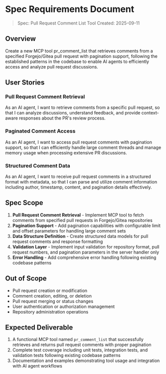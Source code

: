 # Spec Requirements Document

> Spec: Pull Request Comment List Tool
> Created: 2025-09-11

## Overview

Create a new MCP tool pr_comment_list that retrieves comments from a specified Forgejo/Gitea pull request with pagination support, following the established patterns in the codebase to enable AI agents to efficiently access and analyze pull request discussions.

## User Stories

### Pull Request Comment Retrieval

As an AI agent, I want to retrieve comments from a specific pull request, so that I can analyze discussions, understand feedback, and provide context-aware responses about the PR's review process.

### Paginated Comment Access

As an AI agent, I want to access pull request comments with pagination support, so that I can efficiently handle large comment threads and manage memory usage when processing extensive PR discussions.

### Structured Comment Data

As an AI agent, I want to receive pull request comments in a structured format with metadata, so that I can parse and utilize comment information including author, timestamp, content, and pagination details effectively.

## Spec Scope

1. **Pull Request Comment Retrieval** - Implement MCP tool to fetch comments from specified pull requests in Forgejo/Gitea repositories
2. **Pagination Support** - Add pagination capabilities with configurable limit and offset parameters for handling large comment sets
3. **Data Structure Definition** - Create structured data models for pull request comments and response formatting
4. **Validation Layer** - Implement input validation for repository format, pull request numbers, and pagination parameters in the server handler only
5. **Error Handling** - Add comprehensive error handling following existing codebase patterns

## Out of Scope

- Pull request creation or modification
- Comment creation, editing, or deletion
- Pull request merging or status changes
- User authentication or authorization management
- Repository administration operations

## Expected Deliverable

1. A functional MCP tool named `pr_comment_list` that successfully retrieves and returns pull request comments with proper pagination
2. Complete test coverage including unit tests, integration tests, and validation tests following existing codebase patterns
3. Documentation and examples demonstrating tool usage and integration with AI agent workflows